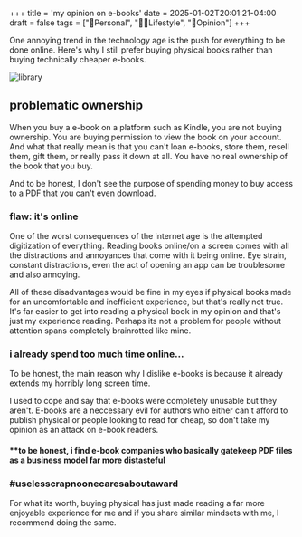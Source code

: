 +++
title = 'my opinion on e-books'
date = 2025-01-02T20:01:21-04:00
draft = false
tags = ["🧑Personal", "🚶‍♀️Lifestyle", "🤭Opinion"]
+++

One annoying trend in the technology age is the push for everything to be done online. Here's why I still prefer buying physical books rather than buying technically cheaper e-books.

![library](/pics/library.JPG)


## problematic ownership

When you buy a e-book on a platform such as Kindle, you are not buying ownership. You are buying permission to view the book on your account. And what that really mean is that you can't loan e-books, store them, resell them, gift them, or really pass it down at all. You have no real ownership of the book that you buy. 

And to be honest, I don't see the purpose of spending money to buy access to a PDF that you can't even download.

### flaw: it's online

One of the worst consequences of the internet age is the attempted digitization of everything. Reading books online/on a screen comes with all the distractions and annoyances that come with it being online. Eye strain, constant distractions, even the act of opening an app can be troublesome and also annoying.

All of these disadvantages would be fine in my eyes if physical books made for an uncomfortable and inefficient experience, but that's really not true. It's far easier to get into reading a physical book in my opinion and that's just my experience reading. Perhaps its not a problem for people without attention spans completely brainrotted like mine.

### i already spend too much time online...

To be honest, the main reason why I dislike e-books is because it already extends my horribly long screen time. 

I used to cope and say that e-books were completely unusable but they aren't. E-books are a neccessary evil for authors who either can't afford to publish physical or people looking to read for cheap, so don't take my opinion as an attack on e-book readers.

#### **to be honest, i find e-book companies who basically gatekeep PDF files as a business model far more distasteful

### #uselesscrapnoonecaresaboutaward

For what its worth, buying physical has just made reading a far more enjoyable experience for me and if you share similar mindsets with me, I recommend doing the same.
